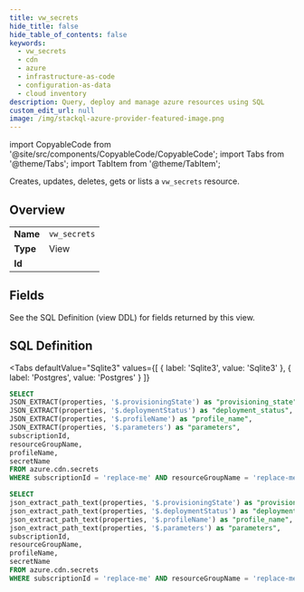 ```yaml
--- 
title: vw_secrets
hide_title: false
hide_table_of_contents: false
keywords:
  - vw_secrets
  - cdn
  - azure
  - infrastructure-as-code
  - configuration-as-data
  - cloud inventory
description: Query, deploy and manage azure resources using SQL
custom_edit_url: null
image: /img/stackql-azure-provider-featured-image.png
---
```


import CopyableCode from '@site/src/components/CopyableCode/CopyableCode';
import Tabs from '@theme/Tabs';
import TabItem from '@theme/TabItem';

Creates, updates, deletes, gets or lists a <code>vw_secrets</code> resource.

## Overview
<table><tbody>
<tr><td><b>Name</b></td><td><code>vw_secrets</code></td></tr>
<tr><td><b>Type</b></td><td>View</td></tr>
<tr><td><b>Id</b></td><td><CopyableCode code="azure.cdn.vw_secrets" /></td></tr>
</tbody></table>

## Fields

See the SQL Definition (view DDL) for fields returned by this view.

## SQL Definition

<Tabs
defaultValue="Sqlite3"
values={[
{ label: 'Sqlite3', value: 'Sqlite3' },
{ label: 'Postgres', value: 'Postgres' }
]}
>
<TabItem value="Sqlite3">

```sql
SELECT
JSON_EXTRACT(properties, '$.provisioningState') as "provisioning_state",
JSON_EXTRACT(properties, '$.deploymentStatus') as "deployment_status",
JSON_EXTRACT(properties, '$.profileName') as "profile_name",
JSON_EXTRACT(properties, '$.parameters') as "parameters",
subscriptionId,
resourceGroupName,
profileName,
secretName
FROM azure.cdn.secrets
WHERE subscriptionId = 'replace-me' AND resourceGroupName = 'replace-me' AND profileName = 'replace-me';
```

</TabItem>
<TabItem value="Postgres">

```sql
SELECT
json_extract_path_text(properties, '$.provisioningState') as "provisioning_state",
json_extract_path_text(properties, '$.deploymentStatus') as "deployment_status",
json_extract_path_text(properties, '$.profileName') as "profile_name",
json_extract_path_text(properties, '$.parameters') as "parameters",
subscriptionId,
resourceGroupName,
profileName,
secretName
FROM azure.cdn.secrets
WHERE subscriptionId = 'replace-me' AND resourceGroupName = 'replace-me' AND profileName = 'replace-me';
```

</TabItem>
</Tabs>
